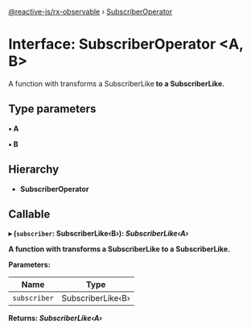 [@reactive-js/rx-observable](../README.md) › [SubscriberOperator](subscriberoperator.md)

# Interface: SubscriberOperator <**A, B**>

A function with transforms a SubscriberLike<B> to a SubscriberLike<A>.

## Type parameters

▪ **A**

▪ **B**

## Hierarchy

* **SubscriberOperator**

## Callable

▸ (`subscriber`: SubscriberLike‹B›): *SubscriberLike‹A›*

A function with transforms a SubscriberLike<B> to a SubscriberLike<A>.

**Parameters:**

Name | Type |
------ | ------ |
`subscriber` | SubscriberLike‹B› |

**Returns:** *SubscriberLike‹A›*
